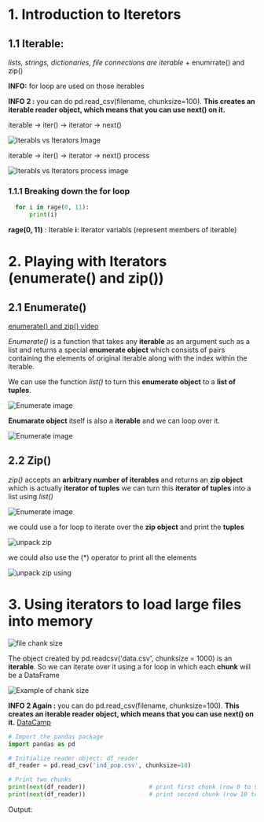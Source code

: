 # 1. Introduction to Iteretors
## 1.1 Iterable:
*lists, strings, dictionaries, file connections are iterable*  +  enumrrate() and zip()

**INFO:** for loop are used on those iterables

**INFO 2 :**  you can do pd.read_csv(filename, chunksize=100). **This creates an iterable reader object, which means that you can use next() on it.**

iterable  -> iter() -> iterator -> next()

![Iterabls vs Iterators Image](https://github.com/upalr/Python-camp/blob/master/2.Python%20Data%20Science%20Toolbox%20(Part%202)/1.Using%20iterators%20in%20PythonLand/images/1.%20Iterators%20vs%20iterables.PNG)

iterable  -> iter() -> iterator -> next() process

![Iterabls vs Iterators process image](https://github.com/upalr/Python-camp/blob/master/2.Python%20Data%20Science%20Toolbox%20(Part%202)/1.Using%20iterators%20in%20PythonLand/images/2.Iterators%20vs%20iterables%20process.PNG)

### 1.1.1 Breaking down the for loop
```python
  for i in rage(0, 11):
      print(i)
 ```
 
   **rage(0, 11)** : Iterable
   **i**: Iterator variabls (represent members of iterable)

# 2. Playing with Iterators (enumerate() and zip())

## 2.1 Enumerate()
[enumerate() and zip() video](https://campus.datacamp.com/courses/python-data-science-toolbox-part-2/using-iterators-in-pythonland?ex=6)

*Enumerate()* is a function that takes any **iterable** as an argument such as a list and returns a special **enumerate object** which consists of pairs containing the elements of original iterable along with the index within the iterable.

We can use the function *list()* to turn this **enumerate object** to a **list of tuples**. 

![Enumerate image](https://github.com/upalr/Python-camp/blob/master/2.Python%20Data%20Science%20Toolbox%20(Part%202)/1.Using%20iterators%20in%20PythonLand/images/3.enumrate.PNG)

**Enumarate object** itself is also a **iterable** and we can loop over it.

![Enumerate image](https://github.com/upalr/Python-camp/blob/master/2.Python%20Data%20Science%20Toolbox%20(Part%202)/1.Using%20iterators%20in%20PythonLand/images/4.Enumrate%20unpack.PNG)


## 2.2 Zip()
*zip()* accepts an **arbitrary number of iterables** and returns an **zip object** which is actually **iterator of tuples**
we can turn this **iterator of tuples** into a list using *list()*

![Enumerate image](https://github.com/upalr/Python-camp/blob/master/2.Python%20Data%20Science%20Toolbox%20(Part%202)/1.Using%20iterators%20in%20PythonLand/images/5.%20zip.PNG)

we could use a for loop to iterate over the **zip object** and print the **tuples**

![unpack zip](https://github.com/upalr/Python-camp/blob/master/2.Python%20Data%20Science%20Toolbox%20(Part%202)/1.Using%20iterators%20in%20PythonLand/images/6.unpack%20zip1.PNG)

we could also use the (*) operator to print all the elements

![unpack zip using](https://github.com/upalr/Python-camp/blob/master/2.Python%20Data%20Science%20Toolbox%20(Part%202)/1.Using%20iterators%20in%20PythonLand/images/7.unpack%20zip2.PNG)



# 3. Using iterators to load large files into memory

![file chank size](https://github.com/upalr/Python-camp/blob/master/2.Python%20Data%20Science%20Toolbox%20(Part%202)/1.Using%20iterators%20in%20PythonLand/images/8.chank.PNG)

The object created by pd.readcsv('data.csv', chunksize = 1000) is an **iterable**. So we can iterate over it using a for loop in which each **chunk** will be a DataFrame

![Example of chank size](https://github.com/upalr/Python-camp/blob/master/2.Python%20Data%20Science%20Toolbox%20(Part%202)/1.Using%20iterators%20in%20PythonLand/images/9.chank.PNG)

**INFO 2 Again :**  you can do pd.read_csv(filename, chunksize=100). **This creates an iterable reader object, which means that you can use next() on it.** [DataCamp](https://campus.datacamp.com/courses/python-data-science-toolbox-part-2/bringing-it-all-together-3?ex=11)


``` python
# Import the pandas package
import pandas as pd

# Initialize reader object: df_reader
df_reader = pd.read_csv('ind_pop.csv', chunksize=10)

# Print two chunks
print(next(df_reader))                  # print first chunk (row 0 to 9)
print(next(df_reader))                  # print second chunk (row 10 to 19)
```
Output: 

